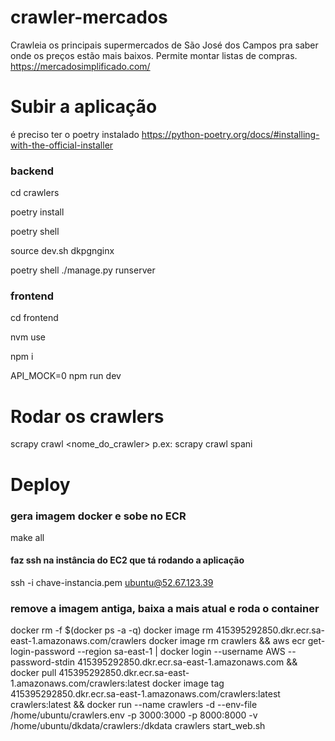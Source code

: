# crawler-mercados
Crawleia os principais supermercados de São José dos Campos pra saber onde os preços estão mais baixos.
Permite montar listas de compras.
https://mercadosimplificado.com/


# Subir a aplicação
é preciso ter o poetry instalado https://python-poetry.org/docs/#installing-with-the-official-installer

### backend 
cd crawlers <!-- daqui em diante tudo é feito dentro desse diretório --> 
<!-- para instalar as dependências -->
poetry install
<!-- para ativar o virtualenv -->
poetry shell
<!-- sobe o banco postgres e o nginx  -->
source dev.sh
dkpgnginx
<!-- num outro terminal -->
poetry shell
./manage.py runserver <!-- na primeira execução é necessário rodar as migrações com ./manage.py migrate -->   

### frontend
<!-- é preciso de o npm e o nvm instalados -->
cd frontend
<!-- pra usar o versão certa do node -->
nvm use 
<!-- instala as dependências -->
npm i
 <!-- roda o frontend -->
 API_MOCK=0 npm run dev


# Rodar os crawlers
<!-- antes de rodar os crawlers é preciso primeiro criar os mecados com ./manage.py criar_mercados -->
scrapy crawl <nome_do_crawler>
p.ex: scrapy crawl spani


# Deploy
### gera imagem docker e sobe no ECR
make all
#### faz ssh na instância do EC2 que tá rodando a aplicação
ssh -i chave-instancia.pem ubuntu@52.67.123.39
### remove a imagem antiga, baixa a mais atual e roda o container
docker rm -f $(docker ps -a -q)
docker image rm 415395292850.dkr.ecr.sa-east-1.amazonaws.com/crawlers
docker image rm crawlers &&
aws ecr get-login-password --region sa-east-1 | docker login --username AWS --password-stdin 415395292850.dkr.ecr.sa-east-1.amazonaws.com &&
docker pull 415395292850.dkr.ecr.sa-east-1.amazonaws.com/crawlers:latest
docker image tag 415395292850.dkr.ecr.sa-east-1.amazonaws.com/crawlers:latest crawlers:latest &&
docker run --name crawlers -d --env-file /home/ubuntu/crawlers.env         -p 3000:3000 -p 8000:8000         -v /home/ubuntu/dkdata/crawlers:/dkdata         crawlers start_web.sh
